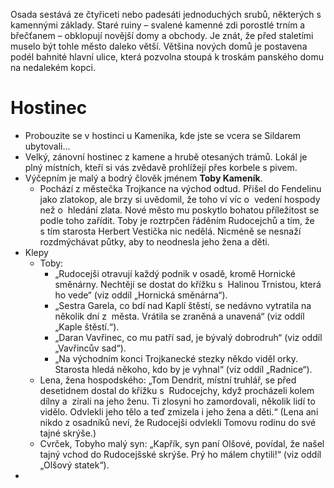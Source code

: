 Osada sestává ze čtyřiceti nebo padesáti jednoduchých srubů, některých s kamennými základy. Staré ruiny – svalené kamenné zdi porostlé trním a břečťanem – obklopují novější domy a obchody. Je znát, že před staletími muselo být tohle město daleko větší. Většina nových domů je postavena podél bahnité hlavní ulice, která pozvolna stoupá k troskám panského domu na nedalekém kopci.
# Hostinec
- Probouzite se v hostinci u Kamenika, kde jste se vcera se Sildarem ubytovali...
- Velký, zánovní hostinec z kamene a hrubě otesaných trámů. Lokál je plný místních, kteří si vás zvědavě prohlížejí přes korbele s pivem.
- Výčepním je malý a bodrý člověk jménem **Toby Kameník**. 
	- Pochází z městečka Trojkance na východ odtud. Přišel do Fendelinu jako zlatokop, ale brzy si uvědomil, že toho ví víc o  vedení hospody než o  hledání zlata. Nové město mu poskytlo bohatou příležitost se podle toho zařídit. Toby je roztrpčen řáděním Rudocejchů a tím, že s tím starosta Herbert Vestička nic nedělá. Nicméně se nesnaží rozdmýchávat půtky, aby to neodnesla jeho žena a děti.
- Klepy
	- Toby:
		- „Rudocejši otravují každý podnik v osadě, kromě Hornické směnárny. Nechtějí se dostat do křížku s  Halinou Trnistou, která ho vede“ (viz oddíl „Hornická směnárna“).
		- „Sestra Garela, co bdí nad Kaplí štěstí, se nedávno vytratila na několik dní z  města. Vrátila se zraněná a unavená“ (viz oddíl „Kaple štěstí.“). 
		- „Daran Vavřinec, co mu patří sad, je bývalý dobrodruh“ (viz oddíl „Vavřincův sad“).
		- „Na východním konci Trojkanecké stezky někdo viděl orky. Starosta hledá někoho, kdo by je vyhnal“ (viz oddíl „Radnice“). 
	- Lena, žena hospodského: „Tom Dendrit, místní truhlář, se před desetidnem dostal do křížku s  Rudocejchy, když procházeli kolem dílny a  zírali na jeho ženu. Ti zlosyni ho zamordovali, několik lidí to vidělo. Odvlekli jeho tělo a teď zmizela i jeho žena a děti.“ (Lena ani nikdo z osadníků neví, že Rudocejši odvlekli Tomovu rodinu do své tajné skrýše.) 
	- Cvrček, Tobyho malý syn: „Kapřík, syn paní Olšové, povídal, že našel tajný vchod do Rudocejšské skrýše. Prý ho málem chytili!“ (viz oddíl „Olšový statek“). 
- 


